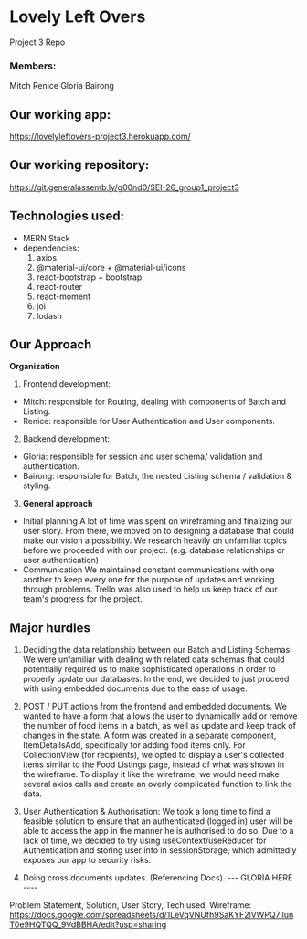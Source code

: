 # Lovely Left Overs
Project 3 Repo

### Members:
Mitch
Renice
Gloria
Bairong

## Our working app: <Link>
  https://lovelyleftovers-project3.herokuapp.com/

## Our working repository: <Link>
  https://git.generalassemb.ly/g00nd0/SEI-26_group1_project3
  
## Technologies used:
- MERN Stack
- dependencies: 
  1. axios
  2. @material-ui/core + @material-ui/icons
  3. react-bootstrap + bootstrap
  4. react-router
  5. react-moment
  6. joi
  7. lodash
  


## Our Approach

**Organization**
1.  Frontend development:
  - Mitch: responsible for Routing, dealing with components of Batch and Listing.
  - Renice: responsible for User Authentication and User components.
  
2.  Backend development:
  - Gloria: responsible for session and user schema/ validation and authentication.
  - Bairong: responsible for Batch, the nested Listing schema / validation & styling.
  
3. **General approach**
- Initial planning
  A lot of time was spent on wireframing and finalizing our user story. From there, we moved on to designing a database that could make our vision a possibility. We research heavily on unfamiliar topics before we proceeded with our project. (e.g. database relationships or user authentication)
- Communication
  We maintained constant communications with one another to keep every one for the purpose of updates and working through problems. Trello was also used to help us keep track of our team's progress for the project.
  
## Major hurdles
1) Deciding the data relationship between our Batch and Listing Schemas:
  We were unfamiliar with dealing with related data schemas that could potentially required us to make sophisticated operations in order to properly update our databases. In the end, we decided to just proceed with using embedded documents due to the ease of usage.
 
2) POST / PUT actions from the frontend and embedded documents.
  We wanted to have a form that allows the user to dynamically add or remove the number of food items in a batch, as well as update and keep track of changes in the state. A form was created in a separate component, ItemDetailsAdd, specifically for adding food items only. 
  For CollectionView (for recipients), we opted to display a user's collected items similar to the Food Listings page, instead of what was shown in the wireframe. To display it like the wireframe, we would need make several axios calls and create an overly complicated function to link the data. 

3) User Authentication & Authorisation:
  We took a long time to find a feasible solution to ensure that an authenticated (logged in) user will be able to access the app in the manner he is authorised to do so. Due to a lack of time, we decided to try using useContext/useReducer for Authentication and storing user info in sessionStorage, which admittedly exposes our app to security risks.
  
4) Doing cross documents updates. (Referencing Docs).  --- GLORIA HERE ----
 

Problem Statement, Solution, User Story, Tech used, Wireframe:
https://docs.google.com/spreadsheets/d/1LeVqVNUfh9SaKYF2lVWPQ7ilunT0e9HQTQQ_9VdBBHA/edit?usp=sharing
